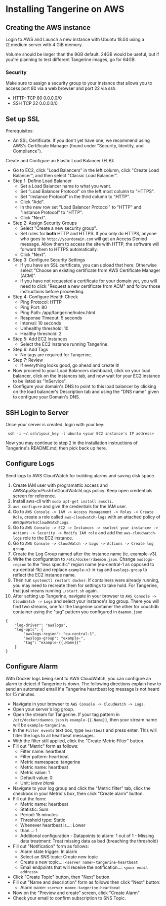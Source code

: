 # Installing Tangerine on AWS

## Creating the AWS instance
Login to AWS and Launch a new instance with Ubuntu 18.04 using a t2.medium server with 4 GiB memory. 

Volume should be larger than the 8GB default. 24GB would be useful, but if you're planning to test different Tangerine images, go for 64GB.

### Security
Make sure to assign a security group to your instance that allows you to access port 80 via a web browser and port 22 via ssh. 

- HTTP: TCP	80	0.0.0.0/0
- SSH	TCP	22	0.0.0.0/0


## Set up SSL
Prerequisites:
- An SSL Certificate. If you don't yet have one, we recommend using AWS's Certificate Manager (found under "Security, Identity, and Compliance").

Create and Configure an Elastic Load Balancer (ELB):
- Go to EC2, click "Load Balancers" in the left column, click "Create Load Balancer", and then select "Classic Load Balancer". 
- Step 1: Define Load Balancer 
  - Set a Load Balancer name to what you want.
  - Set "Load Balancer Protocol" on the left most column to "HTTPS".
  - Set "Instance Protocol" in the third column to "HTTP". 
  - Click "Add".
  - In the new row set "Load Balancer Protocol" to "HTTP" and "Instance Protocol" to "HTTP". 
  - Click "Next".
- Step 2: Assign Security Groups
  - Select "Create a new security group".
  - Set rules for __both__ HTTP and HTTPS. If you only do HTTPS, anyone who goes to `http://yourdomain.com` will get an Access Denied message. Allow them to access the site with HTTP, the software will forward them to HTTPS automatically.  
  - Click "Next".
- Step 3: Configure Security Settings
  - If you have an SSL certificate, you can upload that here. Otherwise select "Choose an existing certificate from AWS Certificate Manager (ACM)".
  - If you have not requested a certificate for your domain yet, you will need to click "Request a new certificate from ACM" and follow those instructions before proceeding.
- Step 4: Configure Health Check
  - Ping Protocol: HTTP
  - Ping Port: 80
  - Ping Path: /app/tangerine/index.html
  - Response Timeout: 5 seconds
  - Interval: 10 seconds
  - Unhealthy threshold: 10
  - Healthy threshold: 2
- Step 5: Add EC2 Instances
  - Select the EC2 instance running Tangerine.
- Step 6: Add Tags 
  - No tags are required for Tangerine.
- Step 7: Review
  - If everything looks good, go ahead and create it!
- Now proceed to your Load Balancers dashboard, click on your load balancer, click on the Instances tab, and now wait for your EC2 instance to be listed as "InService". 
- Configure your domain's DNS to point to this load balancer by clicking on the load balancer's Description tab and using the "DNS name" given to configure your Domain's DNS. 


## SSH Login to Server
Once your server is created, login with your key:
```` 
 ssh -i ~/.ssh/iyour_key -l ubuntu <your EC2 instance's IP address>
````

Now you may continue to step 2 in the installation instructions of Tangerine's README.md, then pick back up here.


## Configure Logs
Send logs to AWS CloudWatch for building alarms and saving disk space.

1. Create IAM user with programattic access and AWSAppSyncPushToCloudWatchLogs policy. Keep open credentials screen for reference.
2. Install aws-cli with `sudo apt-get install awscli`.
3. `aws configure` and give the credentials for the IAM user.
4. Go to `AWS Console -> IAM -> Access Management -> Roles -> Create Role`, create a role called `aws-cloudwatch-logs` with an attached policy of `AWSOpsWorksCloudWatchLogs`. 
5. Go to `AWS Console -> EC2 -> Instances -> <select your instance> -> Actions -> Security -> Modify IAM role` and add the `aws-cloudwatch-logs` role to the EC2 instance.
6. Go to `AWS Console -> CloudWatch -> Logs -> Actions -> Create log group`.
7. Create the Log Group named after the instance name (ie. example-v3). 
8. Write the configuration to `/etc/docker/daemon.json`. Change `awslogs-region` to the "less specific" region name (eu-central-1 as opposed to eu-central-1b) and replace `example-v3` in `tag` and `awslogs-group` to reflect the EC2 instance name. 
9. Then run `systemctl restart docker`. If containers were already running, you may need to recreate them for settings to take hold. For Tangerine, that just means running `./start.sh` again.
10. After setting up Tangerine, navigate in your browser to `AWS Console -> CloudWatch -> Logs` and select your instance's log group. There you will find two streams, one for the tangerine container the other for couchdb container using the "tag" pattern you configured in `daemon.json`.

```
{
	"log-driver": "awslogs",
	"log-opts": {
		"awslogs-region": "eu-central-1",
		"awslogs-group": "example-",
		"tag": "example-{{.Name}}"
	}
}
```


## Configure Alarm
With Docker logs being sent to AWS CloudWatch, you can configure an alarm to detect if Tangerine is down. The following directions explain how to send an automated email if a Tangerine heartbeat log message is not heard for 15 minutes. 

- Navigate in your browser to `AWS Console -> CloudWatch -> Logs`.
- Open your server's log group.
- Open the stream for Tangerine. If your tag pattern in `/etc/docker/daemon.json` is `example-{{.Name}}`, then your stream name will be `example-tangerine`.
- In the `Filter events` text box, type `heartbeat` and press enter. This will filter the logs to all heartbeat messages.
- With the filter still applied, click the "Create Metric Filter" button.
- Fill out "Metric" form as follows:
    - Filter name: heartbeat
    - Filter pattern: heartbeat
    - Metric namespace: tangerine
    - Metric name: heartbeat
    - Metric value: 1
    - Default value: 0
    - Unit: _leave blank_
- Navigate to your log group and click the "Metric filter" tab, click the checkbox in your Metric's box, then click "Create alarm" button.
- Fill out the form:
    - Metric name: heartbeat
    - Statistic: Sum
    - Period: 15 minutes
    - Threshold type: Static
    - Whenever heartbeat is...: Lower
    - than...: 1
    -  Additional configuration
      - Datapoints to alarm: 1 out of 1
      - Missing data treatment: Treat missing data as bad (breaching the threshold)
- Fill out "Notification" form as follows:
    - Alarm state trigger: In alarm
    - Select an SNS topic: Create new topic
    - Create a new topic...: `<server name>-tangerine-heartbeat`
    - Email endpoints that will receive the notification...: `<your email address>`
- Click "Create Topic" button, then "Next" button.
- Fill out "Name and description" form as follows then click "Next" button:
    - Alarm name: `<server name>-tangerine-heartbeat`
- Now on the "Preview and create" screen, click "Create Alarm"
- Check your email to confirm subscription to SNS Topic.
